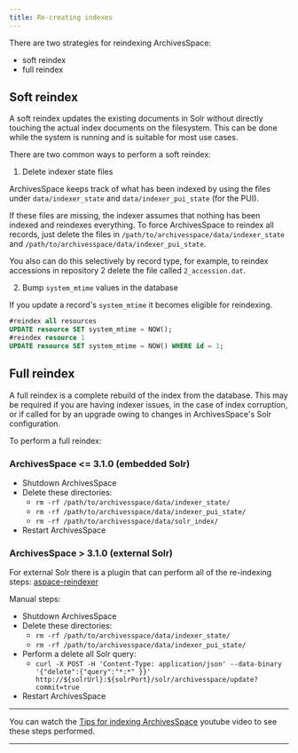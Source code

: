 ```yaml
---
title: Re-creating indexes
---
```


There are two strategies for reindexing ArchivesSpace:

- soft reindex
- full reindex

## Soft reindex

A soft reindex updates the existing documents in Solr without directly
touching the actual index documents on the filesystem. This can be done
while the system is running and is suitable for most use cases.

There are two common ways to perform a soft reindex:

1. Delete indexer state files

ArchivesSpace keeps track of what has been indexed by using the files
under `data/indexer_state` and `data/indexer_pui_state` (for the PUI).

If these files are missing, the indexer assumes that nothing has been
indexed and reindexes everything. To force ArchivesSpace to reindex all
records, just delete the files in `/path/to/archivesspace/data/indexer_state`
and `/path/to/archivesspace/data/indexer_pui_state`.

You also can do this selectively by record type, for example, to reindex
accessions in repository 2 delete the file called `2_accession.dat`.

2. Bump `system_mtime` values in the database

If you update a record's `system_mtime` it becomes eligible for reindexing.

```sql
#reindex all resources
UPDATE resource SET system_mtime = NOW();
#reindex resource 1
UPDATE resource SET system_mtime = NOW() WHERE id = 1;
```

## Full reindex

A full reindex is a complete rebuild of the index from the database. This
may be required if you are having indexer issues, in the case of index
corruption, or if called for by an upgrade owing to changes in ArchivesSpace's
Solr configuration.

To perform a full reindex:

### ArchivesSpace <= 3.1.0 (embedded Solr)

- Shutdown ArchivesSpace
- Delete these directories:
  - `rm -rf /path/to/archivesspace/data/indexer_state/`
  - `rm -rf /path/to/archivesspace/data/indexer_pui_state/`
  - `rm -rf /path/to/archivesspace/data/solr_index/`
- Restart ArchivesSpace

### ArchivesSpace > 3.1.0 (external Solr)

For external Solr there is a plugin that can perform all of the re-indexing steps: [aspace-reindexer](https://github.com/lyrasis/aspace-reindexer)

Manual steps:

- Shutdown ArchivesSpace
- Delete these directories:
  - `rm -rf /path/to/archivesspace/data/indexer_state/`
  - `rm -rf /path/to/archivesspace/data/indexer_pui_state/`
- Perform a delete all Solr query:
  - `curl -X POST -H 'Content-Type: application/json' --data-binary '{"delete":{"query":"*:*" }}' http://${solrUrl}:${solrPort}/solr/archivesspace/update?commit=true`
- Restart ArchivesSpace

---

You can watch the [Tips for indexing ArchivesSpace](https://www.youtube.com/watch?v=yFJ6yAaPa3A) youtube video to see these steps performed.

---
